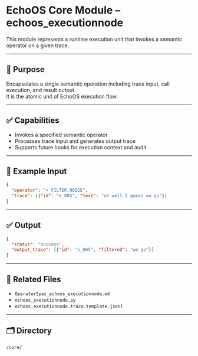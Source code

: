 
# EchoOS Core Module – echoos_executionnode

This module represents a runtime execution unit that invokes a semantic operator on a given trace.

---

## 🧠 Purpose

Encapsulates a single semantic operation including trace input, call execution, and result output.  
It is the atomic unit of EchoOS execution flow.

---

## ✅ Capabilities

- Invokes a specified semantic operator
- Processes trace input and generates output trace
- Supports future hooks for execution context and audit

---

## 🧪 Example Input

```json
{
  "operator": "× FILTER.NOISE",
  "trace": [{"id": "s_005", "text": "uh well I guess we go"}]
}
```

---

## ✅ Output

```json
{
  "status": "success",
  "output_trace": [{"id": "s_005", "filtered": "we go"}]
}
```

---

## 📄 Related Files

- `OperatorSpec_echoos_executionnode.md`
- `echoos_executionnode.py`
- `echoos_executionnode.trace.template.jsonl`

---

## 🗂 Directory

`/core/`
